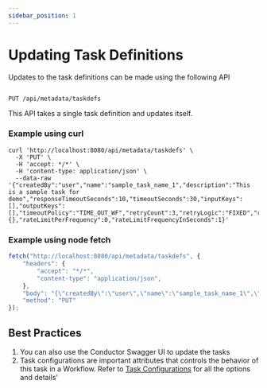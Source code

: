 ```yaml
---
sidebar_position: 1
---
```


# Updating Task Definitions

Updates to the task definitions can be made using the following API

```http

PUT /api/metadata/taskdefs
```

This API takes a single task definition and updates itself. 


### Example using curl

```shell
curl 'http://localhost:8080/api/metadata/taskdefs' \
  -X 'PUT' \
  -H 'accept: */*' \
  -H 'content-type: application/json' \
  --data-raw '{"createdBy":"user","name":"sample_task_name_1","description":"This is a sample task for demo","responseTimeoutSeconds":10,"timeoutSeconds":30,"inputKeys":[],"outputKeys":[],"timeoutPolicy":"TIME_OUT_WF","retryCount":3,"retryLogic":"FIXED","retryDelaySeconds":5,"inputTemplate":{},"rateLimitPerFrequency":0,"rateLimitFrequencyInSeconds":1}'
```

### Example using node fetch

```javascript
fetch("http://localhost:8080/api/metadata/taskdefs", {
    "headers": {
        "accept": "*/*",
        "content-type": "application/json",
    },
    "body": "{\"createdBy\":\"user\",\"name\":\"sample_task_name_1\",\"description\":\"This is a sample task for demo\",\"responseTimeoutSeconds\":10,\"timeoutSeconds\":30,\"inputKeys\":[],\"outputKeys\":[],\"timeoutPolicy\":\"TIME_OUT_WF\",\"retryCount\":3,\"retryLogic\":\"FIXED\",\"retryDelaySeconds\":5,\"inputTemplate\":{},\"rateLimitPerFrequency\":0,\"rateLimitFrequencyInSeconds\":1}",
    "method": "PUT"
});
```
## Best Practices

1. You can also use the Conductor Swagger UI to update the tasks 
2. Task configurations are important attributes that controls the behavior of this task in a Workflow. Refer to [Task Configurations](task-configurations) for all the options and details'
